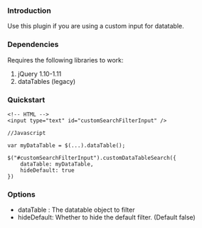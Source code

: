 ### Introduction ###
Use this plugin if you are using a custom input for datatable.

### Dependencies ###
Requires the following libraries to work:

1. jQuery 1.10-1.11
2. dataTables (legacy)

### Quickstart ###

~~~~
<!-- HTML -->
<input type="text" id="customSearchFilterInput" />
~~~~

~~~~
//Javascript

var myDataTable = $(...).dataTable();

$("#customSearchFilterInput").customDataTableSearch({
    dataTable: myDataTable,
    hideDefault: true
})
~~~~

### Options ###

- dataTable :   The datatable object to filter
- hideDefault:  Whether to hide the default filter. (Default false)